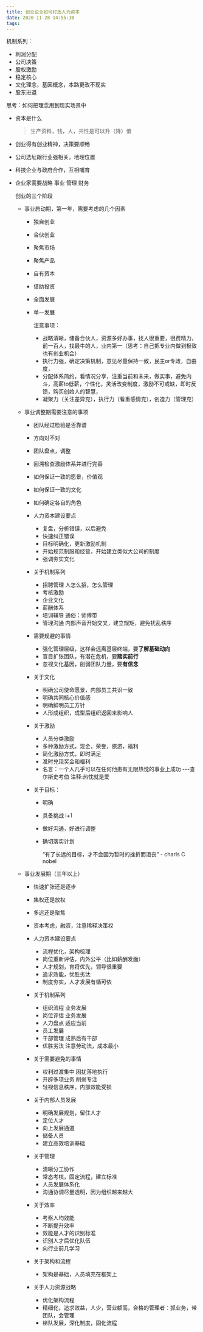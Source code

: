 ```yaml
---
title: 创业企业如何打造人力资本
date: 2020-11-28 14:55:30
tags:
---
```


机制系列：

- 利润分配
- 公司决策
- 股权激励
- 稳定核心
- 文化理念，基因概念，本路更改不现实
- 股东进退



思考：如何把理念用到现实场景中



- 资本是什么

  > 生产资料，钱，人，共性是可以升（降）值 

- 创业得有创业精神，决策要顺畅

- 公司选址跟行业强相关，地理位置 

- 科技企业与政府合作，互相哺育

- 企业家需要战略 事业 管理 财务

  

  创业的三个阶段

  - 事业启动期，第一年，需要考虑的几个因素

    - 独自创业

    - 合伙创业

    - 聚焦市场

    - 聚焦产品

    - 自有资本

    - 借助投资

    - 全面发展

    - 单一发展

      注意事项：

      - 战略清晰，储备合伙人，资源多好办事，找人很重要，很费精力，前一百人，找最牛的人，业内第一（思考：自己把专业内做到极致也有创业机会）
      - 执行力强，确定决策机制，意见尽量保持一致，民主or专政，自由度，
      - 分配体系简约，看情况分享，注重当前和未来，做实事，避免内斗，高薪to低薪，个性化，灵活改变制度，激励不可或缺，即时反馈，购买创始人的智慧，
      - 凝聚力（关注差异克），执行力（看重感情克），创造力（管理克）

  - 事业调整期需要注意的事项

    - 团队经过检验是否靠谱

    - 方向对不对

    - 团队盘点，调整

    - 回溯检查激励体系并进行完善 

    - 如何保证一致的愿景，价值观

    - 如何保证一致的文化

    - 如何确定各自的角色

    - 人力资本建设要点

      - 复盘，分析错误，以后避免
      - 快速纠正错误
      - 目标明确化，更新激励机制
      - 开始规范制服和经营，开始建立类似大公司的制度
      - 强调夯实文化

    - 关于机制系列

      - 招聘管理 人怎么招，怎么管理
      - 考核激励 
      - 企业文化
      - 薪酬体系
      - 培训辅导 通俗：师傅带
      - 管理沟通  内部声音开始交叉，建立规矩，避免扰乱秩序

    - 需要规避的事情

      - 强化管理层级，这样会远离基层终端，要**了解基础动向**
      - 盲目扩张团队，有潜在危机，要**踏实前行**
      - 忽视文化基因，削弱团队力量，要**有信念**

    - 关于文化

      - 明确公司使命愿景，内部员工共识一致
      - 明确共同核心价值感
      - 明确鲜明员工方针
      - 人形成组织，成型后组织返回来影响人

    - 关于激励

      - 人员分类激励
      - 多种激励方式，现金，荣誉，旅游，福利
      - 简化激励方式，即时满足
      - 准时兑现奖金和福利
      - 名言：一个人几乎可以在任何他患有无限热忱的事业上成功 ---查尔斯史考伯  注释:热忱就是爱

    - 关于目标：

      - 明确

      - 具备挑战 i+1

      - 做好沟通，好进行调整

      - 确切落实计划

        “有了长远的目标，才不会因为暂时的挫折而沮丧” - charls C nobel

  - 事业发展期（三年以上）

    - 快速扩张还是逐步

    - 集权还是放权

    - 多远还是聚焦

    - 资本考虑，融资，注意稀释决策权

    - 人力资本建设要点

      - 流程优化，架构梳理
      - 岗位重新评估，内外公平（比如薪酬发面）
      - 人才规划，育将优先，领导很重要
      - 追求效能，优胜劣汰
      - 制度夯实，人才发展有循可依

    - 关于机制系列

      - 组织流程  业务发展
      - 岗位评估 业务发展
      - 人力盘点  适应当前
      - 员工发展
      - 干部管理 成熟后有干部
      - 优胜劣汰   注意劳动法，成本最小

    - 关于需要避免的事情

      - 权利过渡集中  困扰落地执行
      - 开辟多项业务  削弱专注
      - 轻视信息秩序，内部效能受损

    - 关于内部人员发展

      - 明确发展规划，留住人才
      - 定位人才
      - 向上发展通道
      - 储备人员
      - 建立高效培训基础

    - 关于管理

      - 清晰分工协作
      - 常态考核，固定流程，建立标准
      - 人员发展体系化
      - 沟通协调尽量透明，因为组织越来越大

    - 关于效率

      - 考察人均效能
      - 不断提升效率
      - 效能是人才的识别标准
      - 识别人才后优化队伍
      - 向行业前几学习

    - 关于架构和流程

      - 架构是基础，人员填充在框架上

        

    - 关于人力资源战略

      - 优化架构流程
      - 精细化，追求效益，人少，营业额高，合格的管理者：抓业务，带团队，会管理
      - 梯队发展，深化制度，固化流程
